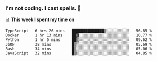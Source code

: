 ### I'm not coding. I cast spells. 🎩

📊 **This week I spent my time on**
<!--START_SECTION:waka-->

```text
TypeScript   6 hrs 26 mins   ██████████████▒░░░░░░░░░░   56.85 %
Docker       1 hr 13 mins    ██▓░░░░░░░░░░░░░░░░░░░░░░   10.77 %
Python       1 hr 5 mins     ██▒░░░░░░░░░░░░░░░░░░░░░░   09.62 %
JSON         38 mins         █▒░░░░░░░░░░░░░░░░░░░░░░░   05.69 %
Bash         34 mins         █▒░░░░░░░░░░░░░░░░░░░░░░░   05.06 %
JavaScript   32 mins         █▒░░░░░░░░░░░░░░░░░░░░░░░   04.85 %
```

<!--END_SECTION:waka-->
